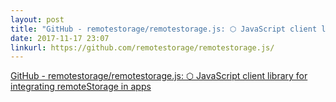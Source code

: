 ```yaml
---
layout: post
title: "GitHub - remotestorage/remotestorage.js: ⬡ JavaScript client library for integrating remoteStorage in apps"
date: 2017-11-17 23:07
linkurl: https://github.com/remotestorage/remotestorage.js/
---
```


[GitHub - remotestorage/remotestorage.js: ⬡ JavaScript client library for integrating remoteStorage in apps](https://github.com/remotestorage/remotestorage.js/)

> 